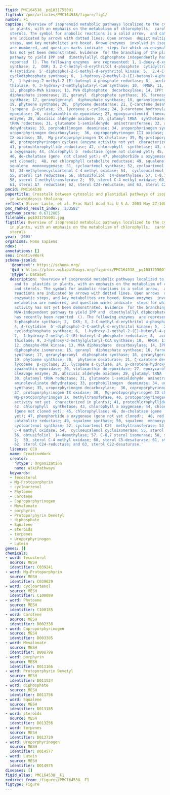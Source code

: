 ```yaml
---
figid: PMC164538__pq1031755001
figlink: /pmc/articles/PMC164538/figure/fig1/
number: F1
caption: 'Overview of isoprenoid metabolic pathways localized to the cytosol and to  plastids
  in plants, with an emphasis on the metabolism of chlorophylls,  carotenoids, and
  sterols. The symbol for anabolic reactions is a solid arrow,  and catabolic reactions
  are indicated by arrows with dotted lines. Open arrows  depict multiple enzymatic
  steps, and key metabolites are boxed. Known enzymes  involved in isoprenoid metabolism
  are numbered, and question marks indicate  steps for which an enzymatic activity
  has not yet been demonstrated. Evidence  for the branching of the plastidial MVA-independent
  pathway to yield IPP and  dimethylallyl diphosphate independently has recently been
  reported  (). The following enzymes  are represented: 1, 1-deoxy-d-xylulose 5-phosphate
  synthase; 2,  DXR; 3, 2-C-methyl-d-erythritol 4-phosphate  cytidyltransferase; 4,
  4-(cytidine  5′-diphospho)-2-C-methyl-d-erythritol kinase; 5,  2,4-C-methyl-d-erythritol
  cyclodiphosphate synthase; 6,  1-hydroxy-2-methyl-2-(E)-butenyl-4-phosphate synthase;
  7,  1-hydroxy-2-methyl-2-(E)-butenyl-4-phosphate reductase; 8,  acetoacetyl-CoA
  thiolase; 9, 3-hydroxy-3-methylglutaryl-CoA synthase; 10,  HMGR; 11, MVA kinase;
  12, phospho-MVA kinase; 13, MVA diphosphate  decarboxylase; 14, IPP: dimethylallyl
  diphosphate isomerase; 15, geranyl  diphosphate synthase; 16, farnesyl diphosphate
  synthase; 17, geranylgeranyl  diphosphate synthase; 18, geranylgeranyl reductase;
  19, phytoene synthase; 20,  phytoene desaturase; 21, ζ-carotene desaturase; 22,
  lycopene  β-cyclase; 23, lycopene ε-cyclase; 24, β-carotene hydroxylase;  25, zeaxanthin
  epoxidase; 26, violaxanthin de-epoxidase; 27, epoxycarotenoid  (neoxanthin) cleavage
  enzyme; 28, abscisic aldehyde oxidase; 29, glutamyl tRNA  synthetase; 30, glutamyl
  tRNA reductase; 31, glutamate 1-semialdehyde  aminotransferase; 32, aminolevulinate
  dehydratase; 33, porphobilinogen  deaminase; 34, uroporphyrinogen synthase; 35,
  uroporphyrinogen decarboxylase;  36, coproporphyrinogen III oxidase; 37, protoporphyrinogen
  IX oxidase; 38,  Mg-protoporphyrinogen IX chelatase; 39, Mg-protoporphyrinogen IX  methyltransferase;
  40, protoporphyrinogen cyclase (enzyme activity not yet  characterized in plants);
  41, protochlorophyllide reductase; 42, chlorophyll  synthetase; 43, chlorophyll
  a oxygenase; 44, chlorophyll b  reductase (gene not cloned yet); 45, chlorophyllase;
  46, de-chelatase (gene  not cloned yet); 47, pheophorbide a oxygenase (gene not
  yet cloned);  48, red chlorophyll catabolite reductase; 49, squalene synthase; 50,
  squalene  monooxygenase; 51, cycloartenol synthase; 52, cycloartenol C24  methyltransferase;
  53, 24-methylenecycloartenol C-4 methyl oxidase; 54,  cycloeucalenol cycloisomerase;
  55, sterol C14 reductase; 56, obtusifoliol  14-demethylase; 57, C-8,7 sterol isomerase;
  58, sterol C-methyltransferase 2;  59, sterol C-4 methyl oxidase; 60, sterol C5-desaturase;
  61, sterol Δ7  reductase; 62, sterol C24-reductase; and 63, sterol C22-desaturase.'
pmcid: PMC164538
papertitle: Crosstalk between cytosolic and plastidial pathways of isoprenoid  biosynthesis
  in Arabidopsis thaliana.
reftext: Oliver Laule, et al. Proc Natl Acad Sci U S A. 2003 May 27;100(11):6866-6871.
pmc_ranked_result_index: '233582'
pathway_score: 0.6712865
filename: pq1031755001.jpg
figtitle: Overview of isoprenoid metabolic pathways localized to the cytosol and to  plastids
  in plants, with an emphasis on the metabolism of chlorophylls,  carotenoids, and
  sterols
year: '2003'
organisms: Homo sapiens
ndex: ''
annotations: []
seo: CreativeWork
schema-jsonld:
  '@context': https://schema.org/
  '@id': https://pfocr.wikipathways.org/figures/PMC164538__pq1031755001.html
  '@type': Dataset
  description: 'Overview of isoprenoid metabolic pathways localized to the cytosol
    and to  plastids in plants, with an emphasis on the metabolism of chlorophylls,  carotenoids,
    and sterols. The symbol for anabolic reactions is a solid arrow,  and catabolic
    reactions are indicated by arrows with dotted lines. Open arrows  depict multiple
    enzymatic steps, and key metabolites are boxed. Known enzymes  involved in isoprenoid
    metabolism are numbered, and question marks indicate  steps for which an enzymatic
    activity has not yet been demonstrated. Evidence  for the branching of the plastidial
    MVA-independent pathway to yield IPP and  dimethylallyl diphosphate independently
    has recently been reported  (). The following enzymes  are represented: 1, 1-deoxy-d-xylulose
    5-phosphate synthase; 2,  DXR; 3, 2-C-methyl-d-erythritol 4-phosphate  cytidyltransferase;
    4, 4-(cytidine  5′-diphospho)-2-C-methyl-d-erythritol kinase; 5,  2,4-C-methyl-d-erythritol
    cyclodiphosphate synthase; 6,  1-hydroxy-2-methyl-2-(E)-butenyl-4-phosphate synthase;
    7,  1-hydroxy-2-methyl-2-(E)-butenyl-4-phosphate reductase; 8,  acetoacetyl-CoA
    thiolase; 9, 3-hydroxy-3-methylglutaryl-CoA synthase; 10,  HMGR; 11, MVA kinase;
    12, phospho-MVA kinase; 13, MVA diphosphate  decarboxylase; 14, IPP: dimethylallyl
    diphosphate isomerase; 15, geranyl  diphosphate synthase; 16, farnesyl diphosphate
    synthase; 17, geranylgeranyl  diphosphate synthase; 18, geranylgeranyl reductase;
    19, phytoene synthase; 20,  phytoene desaturase; 21, ζ-carotene desaturase; 22,
    lycopene  β-cyclase; 23, lycopene ε-cyclase; 24, β-carotene hydroxylase;  25,
    zeaxanthin epoxidase; 26, violaxanthin de-epoxidase; 27, epoxycarotenoid  (neoxanthin)
    cleavage enzyme; 28, abscisic aldehyde oxidase; 29, glutamyl tRNA  synthetase;
    30, glutamyl tRNA reductase; 31, glutamate 1-semialdehyde  aminotransferase; 32,
    aminolevulinate dehydratase; 33, porphobilinogen  deaminase; 34, uroporphyrinogen
    synthase; 35, uroporphyrinogen decarboxylase;  36, coproporphyrinogen III oxidase;
    37, protoporphyrinogen IX oxidase; 38,  Mg-protoporphyrinogen IX chelatase; 39,
    Mg-protoporphyrinogen IX  methyltransferase; 40, protoporphyrinogen cyclase (enzyme
    activity not yet  characterized in plants); 41, protochlorophyllide reductase;
    42, chlorophyll  synthetase; 43, chlorophyll a oxygenase; 44, chlorophyll b  reductase
    (gene not cloned yet); 45, chlorophyllase; 46, de-chelatase (gene  not cloned
    yet); 47, pheophorbide a oxygenase (gene not yet cloned);  48, red chlorophyll
    catabolite reductase; 49, squalene synthase; 50, squalene  monooxygenase; 51,
    cycloartenol synthase; 52, cycloartenol C24  methyltransferase; 53, 24-methylenecycloartenol
    C-4 methyl oxidase; 54,  cycloeucalenol cycloisomerase; 55, sterol C14 reductase;
    56, obtusifoliol  14-demethylase; 57, C-8,7 sterol isomerase; 58, sterol C-methyltransferase
    2;  59, sterol C-4 methyl oxidase; 60, sterol C5-desaturase; 61, sterol Δ7  reductase;
    62, sterol C24-reductase; and 63, sterol C22-desaturase.'
  license: CC0
  name: CreativeWork
  creator:
    '@type': Organization
    name: WikiPathways
  keywords:
  - fecosterol
  - Mg-Protoporphyrin
  - cycloartenol
  - Phytoene
  - Carotene
  - Coproporphyrinogen
  - Mevalonate
  - porphyrin
  - Protoporphyrin Devetyl
  - diphosphate
  - Squalene
  - steroids
  - terpenes
  - Uroporphyrinogen
  - Lutein
genes: []
chemicals:
- word: fecosterol
  source: MESH
  identifier: C039241
- word: Mg-Protoporphyrin
  source: MESH
  identifier: C039629
- word: cycloartenol
  source: MESH
  identifier: C100089
- word: Phytoene
  source: MESH
  identifier: C100185
- word: Carotene
  source: MESH
  identifier: D002338
- word: Coproporphyrinogen
  source: MESH
  identifier: D003305
- word: Mevalonate
  source: MESH
  identifier: D008798
- word: porphyrin
  source: MESH
  identifier: D011166
- word: Protoporphyrin Devetyl
  source: MESH
  identifier: D011524
- word: diphosphate
  source: MESH
  identifier: D011756
- word: Squalene
  source: MESH
  identifier: D013185
- word: steroids
  source: MESH
  identifier: D013256
- word: terpenes
  source: MESH
  identifier: D013729
- word: Uroporphyrinogen
  source: MESH
  identifier: D014577
- word: Lutein
  source: MESH
  identifier: D014975
diseases: []
figid_alias: PMC164538__F1
redirect_from: /figures/PMC164538__F1
figtype: Figure
---
```

